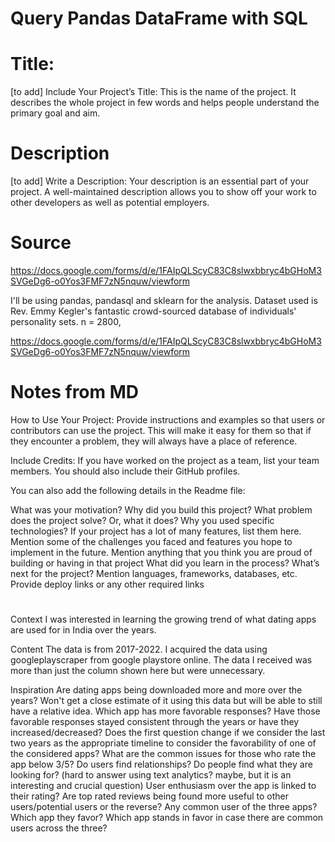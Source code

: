 # Query Pandas DataFrame with SQL

# Title:
[to add] Include Your Project’s Title: This is the name of the project. It describes the whole project in few words and helps people understand the primary goal and aim.

# Description

[to add] Write a Description: Your description is an essential part of your project. A well-maintained description allows you to show off your work to other developers as well as potential employers.

# Source

https://docs.google.com/forms/d/e/1FAIpQLScyC83C8slwxbbryc4bGHoM3SVGeDg6-o0Yos3FMF7zN5nquw/viewform

I'll be using pandas, pandasql and sklearn for the analysis.
Dataset used is Rev. Emmy Kegler's fantastic crowd-sourced database of individuals' personality sets. n = 2800,

https://docs.google.com/forms/d/e/1FAIpQLScyC83C8slwxbbryc4bGHoM3SVGeDg6-o0Yos3FMF7zN5nquw/viewform


# Notes from MD

How to Use Your Project: Provide instructions and examples so that users or contributors can use the project. This will make it easy for them so that if they encounter a problem, they will always have a place of reference.

Include Credits: If you have worked on the project as a team, list your team members. You should also include their GitHub profiles.

You can also add the following details in the Readme file:

What was your motivation? Why did you build this project?
What problem does the project solve? Or, what it does?
Why you used specific technologies? If your project has a lot of many features, list them here.
Mention some of the challenges you faced and features you hope to implement in the future.
Mention anything that you think you are proud of building or having in that project
What did you learn in the process?
What’s next for the project?
Mention languages, frameworks, databases, etc.
Provide deploy links or any other required links

#




Context
I was interested in learning the growing trend of what dating apps are used for in India over the years.

Content
The data is from 2017-2022. I acquired the data using googleplayscraper from google playstore online. The data I received was more than just the column shown here but were unnecessary.

Inspiration
Are dating apps being downloaded more and more over the years? Won't get a close estimate of it using this data but will be able to still have a relative idea.
Which app has more favorable responses? Have those favorable responses stayed consistent through the years or have they increased/decreased? Does the first question change if we consider the last two years as the appropriate timeline to consider the favorability of one of the considered apps?
What are the common issues for those who rate the app below 3/5?
Do users find relationships? Do people find what they are looking for? (hard to answer using text analytics? maybe, but it is an interesting and crucial question)
User enthusiasm over the app is linked to their rating?
Are top rated reviews being found more useful to other users/potential users or the reverse?
Any common user of the three apps? Which app they favor? Which app stands in favor in case there are common users across the three?